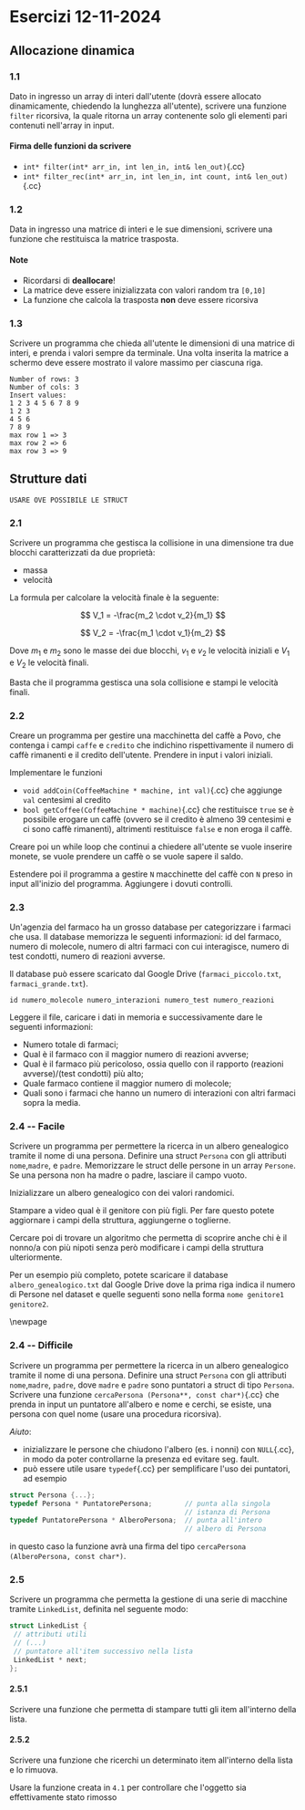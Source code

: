 
# Esercizi 12-11-2024

## Allocazione dinamica

### 1.1

Dato in ingresso un array di interi dall'utente (dovrà essere allocato dinamicamente, chiedendo la lunghezza all'utente), scrivere una funzione `filter` ricorsiva, la quale ritorna un array contenente solo gli elementi pari contenuti nell'array in input.

#### Firma delle funzioni da scrivere

- `int* filter(int* arr_in, int len_in, int& len_out)`{.cc}
- `int* filter_rec(int* arr_in, int len_in, int count, int& len_out)`{.cc}

### 1.2

Data in ingresso una matrice di interi e le sue dimensioni, scrivere una funzione che restituisca la matrice trasposta.

#### Note

- Ricordarsi di **deallocare**!
- La matrice deve essere inizializzata con valori random tra `[0,10]`
- La funzione che calcola la trasposta **non** deve essere ricorsiva

### 1.3

Scrivere un programma che chieda all'utente le dimensioni di una matrice di interi, e prenda i valori sempre da terminale.
Una volta inserita la matrice a schermo deve essere mostrato il valore massimo per ciascuna riga.

```shell
Number of rows: 3
Number of cols: 3
Insert values:
1 2 3 4 5 6 7 8 9
1 2 3
4 5 6
7 8 9
max row 1 => 3
max row 2 => 6
max row 3 => 9
```

## Strutture dati

`USARE OVE POSSIBILE LE STRUCT`

### 2.1

Scrivere un programma che gestisca la collisione in una dimensione tra due blocchi caratterizzati da due proprietà:

- massa
- velocità

La formula per calcolare la velocità finale è la seguente:

$$
V_1 = -\frac{m_2 \cdot v_2}{m_1}
$$

$$
V_2 = -\frac{m_1 \cdot v_1}{m_2}
$$

Dove $m_1$ e $m_2$ sono le masse dei due blocchi, $v_1$ e $v_2$ le velocità iniziali e $V_1$ e $V_2$ le velocità finali.

Basta che il programma gestisca una sola collisione e stampi le velocità finali.

### 2.2

Creare un programma per gestire una macchinetta del caffè a Povo, che contenga i campi
`caffe` e `credito` che indichino rispettivamente il numero di caffè rimanenti
e il credito dell'utente.
Prendere in input i valori iniziali.

Implementare le funzioni

- `void addCoin(CoffeeMachine * machine, int val)`{.cc} che aggiunge `val` centesimi al credito
- `bool getCoffee(CoffeeMachine * machine)`{.cc} che restituisce `true` se è possibile
  erogare un caffè (ovvero se il credito è almeno 39 centesimi e ci sono caffè rimanenti),
  altrimenti restituisce `false` e non eroga il caffè.

Creare poi un while loop che continui a chiedere all'utente se vuole inserire monete, se vuole prendere un caffè o se vuole sapere il saldo.

Estendere poi il programma a gestire `N` macchinette del caffè con `N` preso in input all'inizio del programma. Aggiungere i dovuti controlli.

### 2.3

Un'agenzia del farmaco ha un grosso database per categorizzare i farmaci che usa. Il database memorizza le seguenti informazioni:
id del farmaco, numero di molecole, numero di altri farmaci con cui interagisce, numero di test condotti, numero di reazioni avverse.

Il database può essere scaricato dal Google Drive (`farmaci_piccolo.txt`, `farmaci_grande.txt`).

`id numero_molecole numero_interazioni numero_test numero_reazioni`

Leggere il file, caricare i dati in memoria e successivamente dare le seguenti informazioni:

- Numero totale di farmaci;
- Qual è il farmaco con il maggior numero di reazioni avverse;
- Qual è il farmaco più pericoloso, ossia quello con il rapporto (reazioni avverse)/(test condotti) più alto;
- Quale farmaco contiene il maggior numero di molecole;
- Quali sono i farmaci che hanno un numero di interazioni con altri farmaci sopra la media.

### 2.4 -- Facile

Scrivere un programma per permettere la ricerca in un albero genealogico tramite il nome di una persona.
Definire una struct `Persona` con gli attributi `nome`,`madre`, e `padre`. Memorizzare le struct delle persone in un array `Persone`.
Se una persona non ha madre o padre, lasciare il campo vuoto.

Inizializzare un albero genealogico con dei valori randomici.

Stampare a video qual è il genitore con più figli. Per fare questo potete aggiornare i campi della struttura, aggiungerne o toglierne.

Cercare poi di trovare un algoritmo che permetta di scoprire anche chi è il nonno/a con più nipoti senza però modificare i campi della struttura ulteriormente.

Per un esempio più completo, potete scaricare il database `albero_genealogico.txt` dal Google Drive dove la prima riga indica il numero di Persone nel dataset e quelle seguenti sono nella forma `nome genitore1 genitore2`.

\newpage

### 2.4 -- Difficile

Scrivere un programma per permettere la ricerca in un albero genealogico tramite il nome di una persona.
Definire una struct `Persona` con gli attributi `nome`,`madre`, `padre`, dove `madre` e `padre` sono puntatori a struct di tipo `Persona`.  
Scrivere una funzione `cercaPersona (Persona**, const char*)`{.cc} che prenda in input un puntatore all'albero e nome e cerchi, se esiste, una persona con quel nome (usare una procedura ricorsiva).

_Aiuto_:

- inizializzare le persone che chiudono l'albero (es. i nonni) con `NULL`{.cc}, in modo da poter controllarne la presenza ed evitare seg. fault.
- può essere utile usare `typedef`{.cc} per semplificare l'uso dei puntatori, ad esempio

```{.cc .numberLines}
struct Persona {...};
typedef Persona * PuntatorePersona;        // punta alla singola
                                           // istanza di Persona
typedef PuntatorePersona * AlberoPersona;  // punta all'intero
                                           // albero di Persona
```

in questo caso la funzione avrà una firma del tipo `cercaPersona (AlberoPersona, const char*)`.

### 2.5

Scrivere un programma che permetta la gestione di una serie di macchine tramite `LinkedList`, definita nel seguente modo:

```{.cc .numberLines}
struct LinkedList {
 // attributi utili
 // (...)
 // puntatore all'item successivo nella lista
 LinkedList * next;
};
```

#### 2.5.1

Scrivere una funzione che permetta di stampare tutti gli item all'interno della lista.

#### 2.5.2

Scrivere una funzione che ricerchi un determinato item all'interno della lista e lo rimuova.

Usare la funzione creata in `4.1` per controllare che l'oggetto sia effettivamente stato rimosso
